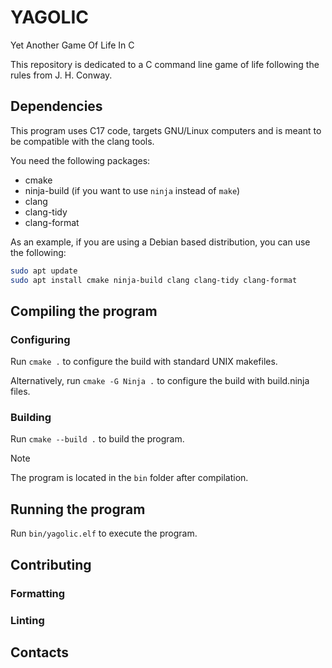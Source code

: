 # YAGOLIC

Yet Another Game Of Life In C

This repository is dedicated to a C command line game of life following the rules from J. H. Conway.

## Dependencies

This program uses C17 code, targets GNU/Linux computers and is meant to be compatible with the clang tools.

You need the following packages:

- cmake
- ninja-build (if you want to use `ninja` instead of `make`)
- clang
- clang-tidy
- clang-format

As an example, if you are using a Debian based distribution, you can use the following:

```sh
sudo apt update
sudo apt install cmake ninja-build clang clang-tidy clang-format
```

## Compiling the program

### Configuring

Run `cmake .` to configure the build with standard UNIX makefiles.

Alternatively, run `cmake -G Ninja .` to configure the build with build.ninja files.

### Building

Run `cmake --build .` to build the program.

> [!NOTE]
> The program is located in the `bin` folder after compilation.

## Running the program

Run `bin/yagolic.elf` to execute the program.

## Contributing

### Formatting

### Linting

## Contacts
